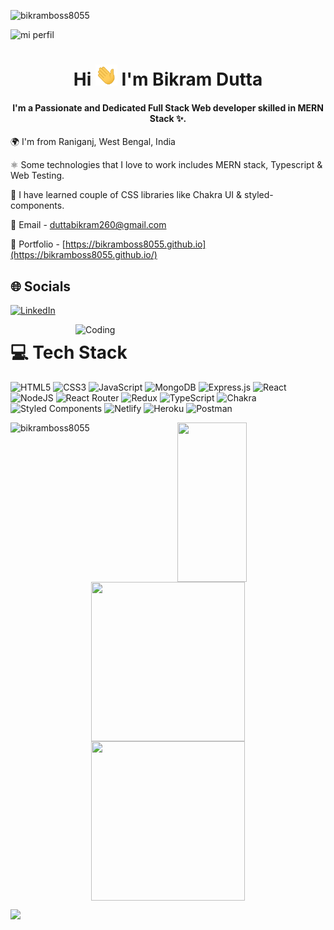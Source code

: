 
<p align="left"> <img src="https://komarev.com/ghpvc/?username=bikramboss8055&label=Profile%20views&color=0e75b6&style=flat" alt="bikramboss8055" /> </p>

![mi perfil](https://res.cloudinary.com/superfolio/image/upload/v1620689979/68747470733a2f2f692e70696e696d672e636f6d2f6f726967696e616c732f63362f33332f63322f63363333633230656465383266306530636564376435373064626533613166332e676966_yjuh2s.gif)

<h1 align="center">Hi <img src="https://raw.githubusercontent.com/ABSphreak/ABSphreak/master/gifs/Hi.gif" width="35"> I'm Bikram Dutta </h1>
<h4 align="center">I'm a Passionate and Dedicated Full Stack Web developer skilled in MERN Stack ✨.</h4>

🌍 I'm from Raniganj, West Bengal, India

⚛️ Some technologies that I love to work includes MERN stack, Typescript & Web Testing.

🚀 I have learned couple of CSS libraries like Chakra UI & styled-components.

📧 Email - duttabikram260@gmail.com

💼 Portfolio - [https://bikramboss8055.github.io](https://bikramboss8055.github.io/)

## 🌐 Socials
[![LinkedIn](https://img.shields.io/badge/LinkedIn-%230077B5.svg?logo=linkedin&logoColor=white)](https://www.linkedin.com/in/bikram-dutta-6a482523a/)

<img align="right" alt="Coding" width="400" src="https://camo.githubusercontent.com/a4c584bce1c41271485d28f92aaf9f581b3c88b68ca723b6edfd58b4ba988c2b/68747470733a2f2f63646e2e6472696262626c652e636f6d2f75736572732f313138373833362f73637265656e73686f74732f363533393432392f70726f6772616d65722e676966" />

# 💻 Tech Stack
![HTML5](https://img.shields.io/badge/html5-%23E34F26.svg?style=for-the-badge&logo=html5&logoColor=white) 
![CSS3](https://img.shields.io/badge/css3-%231572B6.svg?style=for-the-badge&logo=css3&logoColor=white) 
![JavaScript](https://img.shields.io/badge/javascript-%23323330.svg?style=for-the-badge&logo=javascript&logoColor=%23F7DF1E) 
![MongoDB](https://img.shields.io/badge/MongoDB-%234ea94b.svg?style=for-the-badge&logo=mongodb&logoColor=white) 
![Express.js](https://img.shields.io/badge/express.js-%23404d59.svg?style=for-the-badge&logo=express&logoColor=%2361DAFB) 
![React](https://img.shields.io/badge/react-%2320232a.svg?style=for-the-badge&logo=react&logoColor=%2361DAFB) 
![NodeJS](https://img.shields.io/badge/node.js-6DA55F?style=for-the-badge&logo=node.js&logoColor=white) 
![React Router](https://img.shields.io/badge/React_Router-CA4245?style=for-the-badge&logo=react-router&logoColor=white) 
![Redux](https://img.shields.io/badge/redux-%23593d88.svg?style=for-the-badge&logo=redux&logoColor=white) 
![TypeScript](https://img.shields.io/badge/typescript-%23007ACC.svg?style=for-the-badge&logo=typescript&logoColor=white) 
![Chakra](https://img.shields.io/badge/chakra-%234ED1C5.svg?style=for-the-badge&logo=chakraui&logoColor=white) 
![Styled Components](https://img.shields.io/badge/styled--components-DB7093?style=for-the-badge&logo=styled-components&logoColor=white) 
![Netlify](https://img.shields.io/badge/netlify-%23000000.svg?style=for-the-badge&logo=netlify&logoColor=#00C7B7) 
![Heroku](https://img.shields.io/badge/heroku-%23430098.svg?style=for-the-badge&logo=heroku&logoColor=white) 
![Postman](https://img.shields.io/badge/Postman-FF6C37?style=for-the-badge&logo=postman&logoColor=white)

<div display="flex">
   <img align="left" src="https://github-readme-streak-stats.herokuapp.com?user=bikramboss8055&theme=tokyonight&border_radius=10" alt="bikramboss8055" height="250px" width="47%" />
  <img align="right" src="https://github-readme-stats.vercel.app/api?username=bikramboss8055&show_icons=true&theme=tokyonight&border_radus=10" height="255px" width="47%"/>
</div>
  
<div align="center">
  <img align="center" src="https://activity-graph.herokuapp.com/graph?username=bikramboss8055&theme=tokyonight&hide_border=true&area=true&border_radus=10" height="255px" width="70%"/>
   <img align="center" src="https://github-readme-stats.vercel.app/api?username=bikramboss8055&show_icons=true" height="255px" width="70%"/>
</div>


![](./profile-3d-contrib/profile-night-green.svg)
